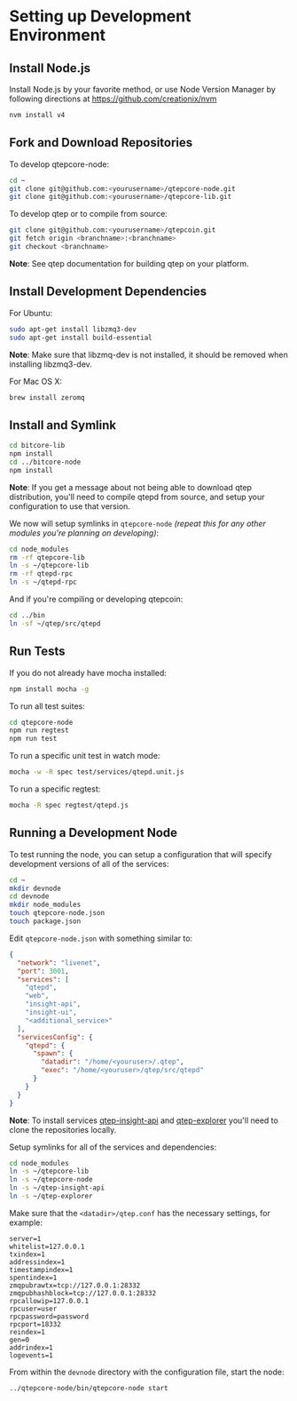 # Setting up Development Environment

## Install Node.js

Install Node.js by your favorite method, or use Node Version Manager by following directions at https://github.com/creationix/nvm

```bash
nvm install v4
```

## Fork and Download Repositories

To develop qtepcore-node:

```bash
cd ~
git clone git@github.com:<yourusername>/qtepcore-node.git
git clone git@github.com:<yourusername>/qtepcore-lib.git
```

To develop qtep or to compile from source:

```bash
git clone git@github.com:<yourusername>/qtepcoin.git
git fetch origin <branchname>:<branchname>
git checkout <branchname>
```
**Note**: See qtep documentation for building qtep on your platform.


## Install Development Dependencies

For Ubuntu:
```bash
sudo apt-get install libzmq3-dev
sudo apt-get install build-essential
```
**Note**: Make sure that libzmq-dev is not installed, it should be removed when installing libzmq3-dev.


For Mac OS X:
```bash
brew install zeromq
```

## Install and Symlink

```bash
cd bitcore-lib
npm install
cd ../bitcore-node
npm install
```
**Note**: If you get a message about not being able to download qtep distribution, you'll need to compile qtepd from source, and setup your configuration to use that version.


We now will setup symlinks in `qtepcore-node` *(repeat this for any other modules you're planning on developing)*:
```bash
cd node_modules
rm -rf qtepcore-lib
ln -s ~/qtepcore-lib
rm -rf qtepd-rpc
ln -s ~/qtepd-rpc
```

And if you're compiling or developing qtepcoin:
```bash
cd ../bin
ln -sf ~/qtep/src/qtepd
```

## Run Tests

If you do not already have mocha installed:
```bash
npm install mocha -g
```

To run all test suites:
```bash
cd qtepcore-node
npm run regtest
npm run test
```

To run a specific unit test in watch mode:
```bash
mocha -w -R spec test/services/qtepd.unit.js
```

To run a specific regtest:
```bash
mocha -R spec regtest/qtepd.js
```

## Running a Development Node

To test running the node, you can setup a configuration that will specify development versions of all of the services:

```bash
cd ~
mkdir devnode
cd devnode
mkdir node_modules
touch qtepcore-node.json
touch package.json
```

Edit `qtepcore-node.json` with something similar to:
```json
{
  "network": "livenet",
  "port": 3001,
  "services": [
    "qtepd",
    "web",
    "insight-api",
    "insight-ui",
    "<additional_service>"
  ],
  "servicesConfig": {
    "qtepd": {
      "spawn": {
        "datadir": "/home/<youruser>/.qtep",
        "exec": "/home/<youruser>/qtep/src/qtepd"
      }
    }
  }
}
```

**Note**: To install services [qtep-insight-api](https://github.com/xcoincoder/insight-api) and [qtep-explorer](https://github.com/xcoincoder/qtep-explorer) you'll need to clone the repositories locally.

Setup symlinks for all of the services and dependencies:

```bash
cd node_modules
ln -s ~/qtepcore-lib
ln -s ~/qtepcore-node
ln -s ~/qtep-insight-api
ln -s ~/qtep-explorer
```

Make sure that the `<datadir>/qtep.conf` has the necessary settings, for example:
```
server=1
whitelist=127.0.0.1
txindex=1
addressindex=1
timestampindex=1
spentindex=1
zmqpubrawtx=tcp://127.0.0.1:28332
zmqpubhashblock=tcp://127.0.0.1:28332
rpcallowip=127.0.0.1
rpcuser=user
rpcpassword=password
rpcport=18332
reindex=1
gen=0
addrindex=1
logevents=1
```

From within the `devnode` directory with the configuration file, start the node:
```bash
../qtepcore-node/bin/qtepcore-node start
```